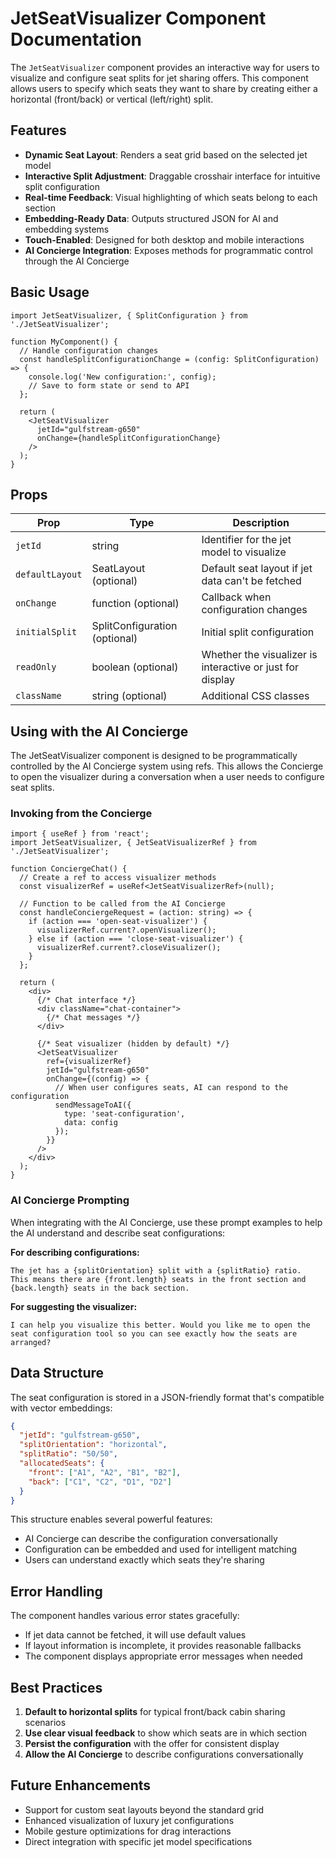 # JetSeatVisualizer Component Documentation

The `JetSeatVisualizer` component provides an interactive way for users to visualize and configure seat splits for jet sharing offers. This component allows users to specify which seats they want to share by creating either a horizontal (front/back) or vertical (left/right) split.

## Features

- **Dynamic Seat Layout**: Renders a seat grid based on the selected jet model
- **Interactive Split Adjustment**: Draggable crosshair interface for intuitive split configuration
- **Real-time Feedback**: Visual highlighting of which seats belong to each section
- **Embedding-Ready Data**: Outputs structured JSON for AI and embedding systems
- **Touch-Enabled**: Designed for both desktop and mobile interactions
- **AI Concierge Integration**: Exposes methods for programmatic control through the AI Concierge

## Basic Usage

```tsx
import JetSeatVisualizer, { SplitConfiguration } from './JetSeatVisualizer';

function MyComponent() {
  // Handle configuration changes
  const handleSplitConfigurationChange = (config: SplitConfiguration) => {
    console.log('New configuration:', config);
    // Save to form state or send to API
  };

  return (
    <JetSeatVisualizer 
      jetId="gulfstream-g650"
      onChange={handleSplitConfigurationChange}
    />
  );
}
```

## Props

| Prop | Type | Description |
|------|------|-------------|
| `jetId` | string | Identifier for the jet model to visualize |
| `defaultLayout` | SeatLayout (optional) | Default seat layout if jet data can't be fetched |
| `onChange` | function (optional) | Callback when configuration changes |
| `initialSplit` | SplitConfiguration (optional) | Initial split configuration |
| `readOnly` | boolean (optional) | Whether the visualizer is interactive or just for display |
| `className` | string (optional) | Additional CSS classes |

## Using with the AI Concierge

The JetSeatVisualizer component is designed to be programmatically controlled by the AI Concierge system using refs. This allows the Concierge to open the visualizer during a conversation when a user needs to configure seat splits.

### Invoking from the Concierge

```tsx
import { useRef } from 'react';
import JetSeatVisualizer, { JetSeatVisualizerRef } from './JetSeatVisualizer';

function ConciergeChat() {
  // Create a ref to access visualizer methods
  const visualizerRef = useRef<JetSeatVisualizerRef>(null);
  
  // Function to be called from the AI Concierge
  const handleConciergeRequest = (action: string) => {
    if (action === 'open-seat-visualizer') {
      visualizerRef.current?.openVisualizer();
    } else if (action === 'close-seat-visualizer') {
      visualizerRef.current?.closeVisualizer();
    }
  };
  
  return (
    <div>
      {/* Chat interface */}
      <div className="chat-container">
        {/* Chat messages */}
      </div>
      
      {/* Seat visualizer (hidden by default) */}
      <JetSeatVisualizer 
        ref={visualizerRef}
        jetId="gulfstream-g650"
        onChange={(config) => {
          // When user configures seats, AI can respond to the configuration
          sendMessageToAI({
            type: 'seat-configuration',
            data: config
          });
        }}
      />
    </div>
  );
}
```

### AI Concierge Prompting

When integrating with the AI Concierge, use these prompt examples to help the AI understand and describe seat configurations:

**For describing configurations:**
```
The jet has a {splitOrientation} split with a {splitRatio} ratio. 
This means there are {front.length} seats in the front section and {back.length} seats in the back section.
```

**For suggesting the visualizer:**
```
I can help you visualize this better. Would you like me to open the seat configuration tool so you can see exactly how the seats are arranged?
```

## Data Structure

The seat configuration is stored in a JSON-friendly format that's compatible with vector embeddings:

```json
{
  "jetId": "gulfstream-g650",
  "splitOrientation": "horizontal",
  "splitRatio": "50/50",
  "allocatedSeats": {
    "front": ["A1", "A2", "B1", "B2"],
    "back": ["C1", "C2", "D1", "D2"]
  }
}
```

This structure enables several powerful features:
- AI Concierge can describe the configuration conversationally
- Configuration can be embedded and used for intelligent matching
- Users can understand exactly which seats they're sharing

## Error Handling

The component handles various error states gracefully:
- If jet data cannot be fetched, it will use default values
- If layout information is incomplete, it provides reasonable fallbacks
- The component displays appropriate error messages when needed

## Best Practices

1. **Default to horizontal splits** for typical front/back cabin sharing scenarios
2. **Use clear visual feedback** to show which seats are in which section
3. **Persist the configuration** with the offer for consistent display
4. **Allow the AI Concierge** to describe configurations conversationally

## Future Enhancements

- Support for custom seat layouts beyond the standard grid
- Enhanced visualization of luxury jet configurations
- Mobile gesture optimizations for drag interactions
- Direct integration with specific jet model specifications 